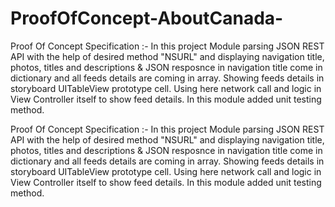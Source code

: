 # ProofOfConcept-AboutCanada-
Proof Of Concept Specification :- In this project Module parsing JSON REST API with the help of desired method "NSURL" and displaying navigation title, photos, titles and descriptions &amp; JSON resposnce in navigation title come in dictionary and all feeds details are coming in array. Showing feeds details in storyboard UITableView prototype cell. Using here network call and logic in View Controller itself to show feed details. In this module added unit testing method.  


Proof Of Concept Specification :- In this project Module parsing JSON REST API with the help of desired method "NSURL" and displaying navigation title, photos, titles and descriptions & JSON resposnce in navigation title come in dictionary and all feeds details are coming in array. Showing feeds details in storyboard UITableView prototype cell. Using here network call and logic in View Controller itself to show feed details. In this module added unit testing method.  
